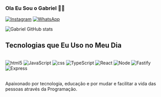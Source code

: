 
### Ola Eu Sou o Gabriel 👋🏻

[![Instagram](https://img.shields.io/badge/Instagram-E4405F?style=for-the-badge&logo=instagram&logoColor=white)](https://www.instagram.com/gabriel_sooares07/)
[![WhatsApp](https://img.shields.io/badge/WhatsApp-25D366?style=for-the-badge&logo=whatsapp&logoColor=white)](https://api.whatsapp.com/send?phone=5511919786675
)

![Gabriel GitHub stats](https://github-readme-stats.vercel.app/api?username=Belmarques&show_icons=true&bg_color=00000000)

## Tecnologias que Eu Uso no Meu Dia 

<div stytle="display: inline_block"><br/>
<img src= "https://img.shields.io/badge/HTML-239120?style=for-the-badge&logo=html5&logoColor=white" alt="html5" />
<img src= "https://img.shields.io/badge/JavaScript-F7DF1E?style=for-the-badge&logo=javascript&logoColor=black" alt="JavaScript" />
<img src= "https://img.shields.io/badge/CSS3-1572B6?style=for-the-badge&logo=css3&logoColor=white" alt="css" />
<img src= "https://img.shields.io/badge/TypeScript-007ACC?style=for-the-badge&logo=typescript&logoColor=white "alt="TypeScript" />
<img src= "https://img.shields.io/badge/React-20232A?style=for-the-badge&logo=react&logoColor=61DAFBalt" alt = "React" />
<img src= "https://img.shields.io/badge/node.js-339933?style=for-the-badge&logo=Node.js&logoColor=white" alt = "Node" />
<img src= "https://img.shields.io/badge/Fastify-000000?style=for-the-badge&logo=fastify&logoColor=white" alt = "Fastify" />
<img src= "https://img.shields.io/badge/Express.js-000000?logo=express&logoColor=fff&style=flat" alt = "Express" />




</div> <br/>

Apaixonado por tecnologia, educação e por mudar e facilitar a vida das pessoas através da Programação.


